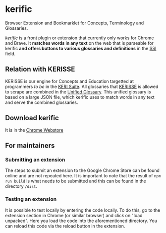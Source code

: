 # kerific

Browser Extension and Bookmarklet for Concepts, Terminology and Glossaries.

*kerific* is a front plugin or extension that currently only works for Chrome and Brave. It **matches words in any text** on the web that is parseable for kerific **and offers buttons to various glossaries and definitions** in the [SSI](self-sovereign-identity) field.

## Relation with KERISSE

KERISSE is our engine for Concepts and Education targetted at programmers *to be* in the [KERI Suite](keri-suite). All glossaries that [KERISSE](KERISSE) is allowed to scrape are combined in the [Unified Glossary](https://weboftrust.github.io/WOT-terms/docs/glossary-unified?level=2). This unified glossary is based on a large JSON file, which kerific uses to match words in any text and serve the combined glossaries.

## Download kerific

It is in the [Chrome Webstore](https://chromewebstore.google.com/detail/kerific/ckbmkbbmnfbeecfmoiohobcdmopekgmp?hl=nl)

## For maintainers

### Submitting an extension

The steps to submit an extension to the Google Chrome Store can be found online and are not repeated here. It is important to note that the result of `npm run build` is what needs to be submitted and this can be found in the directory `/dist`.

### Testing an extension

It is possible to test locally by entering the code locally. To do this, go to the extension section in Chrome (or similar browser) and click on "load unpacked". Here you load the code into the aforementioned directory. You can reload this code via the reload button in the extension.
